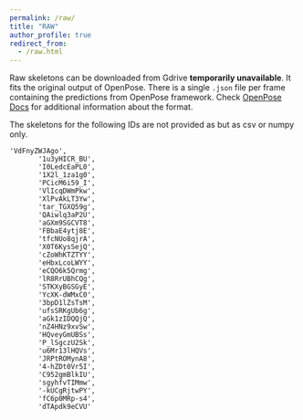 ```yaml
---
permalink: /raw/
title: "RAW"
author_profile: true
redirect_from: 
  - /raw.html
---
```

Raw skeletons can be downloaded from Gdrive **temporarily unavailable**. It fits the original output of OpenPose. There is a single `.json` file per frame containing 
the predictions from OpenPose framework. Check [OpenPose Docs](https://github.com/CMU-Perceptual-Computing-Lab/openpose/tree/master/doc/media)
for additional information about the format.  

The skeletons for the following IDs are not provided as but as csv or numpy only.  
```
'VdFnyZWJAgo',
       '1u3yHICR_BU',
       'I0LedcEaPL0',
       '1X2l_1za1g0',
       'PCicM6i59_I',
       'VlIcqDWmPkw',
       'XlPvAkLT3Yw',
       'tar_TGXQ59g',
       'QAiwlq3aP2U',
       'aGXm9SGCVT8',
       'FBbaE4ytj8E',
       'tfcNUo8qjrA',
       'X0T6KysSejQ',
       'cZoWhKTZTYY',
       'eHbxLcoLWYY',
       'eCQO6k5Qrmg',
       'lR8RrUBhCQg',
       'STKXyBGSGyE',
       'YcXK-dWMxC0',
       '3bpD1lZsTsM',
       'ufsSRKgUb6g',
       'aGk1zIDQQjQ',
       'nZ4HNz9xvSw',
       'HQveyGmUBSs',
       'P_lSgczU2Sk',
       'u6Mr13lHQVs',
       'JRPtROMynA8',
       '4-hZDt0Vr5I',
       'C952gmBlkIU',
       'sgyhfvTIMmw',
       '-kUCgRjtwPY',
       'fC6p0MRp-s4',
       'dTApdk9eCVU'
```


